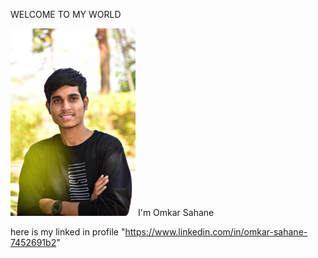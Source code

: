 WELCOME TO MY WORLD

  <img width="200" alt="portfolio_view" src="DSC_0021-01.jpeg">
  I'm Omkar Sahane

here is my linked in profile 
"https://www.linkedin.com/in/omkar-sahane-7452691b2"
